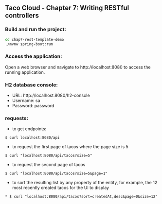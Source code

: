 ## Taco Cloud - Chapter 7: Writing RESTful controllers

### Build and run the project:
```bash
cd chap7-rest-template-demo
./mvnw spring-boot:run
```
### Access the application:
Open a web browser and navigate to http://localhost:8080 to access the running application.

### H2 database console:
* URL: http://localhost:8080/h2-console
* Username: sa
* Password: password

### requests:
* to get endpoints:
```
$ curl localhost:8080/api
```
* to request the first page of tacos where the page size is 5
```
$ curl "localhost:8080/api/tacos?size=5"
```
* to request the second page of tacos
```
$ curl "localhost:8080/api/tacos?size=5&page=1"
```
* to sort the resulting list by any property of the entity, for example, the 12 most recently created tacos for the UI to display
```
* $ curl "localhost:8080/api/tacos?sort=createdAt,desc&page=0&size=12"
```